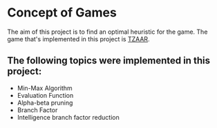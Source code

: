 # Concept of Games
The aim of this project is to find an optimal heuristic for the game. The game that's implemented in this project is [TZAAR](https://en.wikipedia.org/wiki/TZAAR).
## The following topics were implemented in this project:
* Min-Max Algorithm 
* Evaluation Function
* Alpha-beta pruning
* Branch Factor
* Intelligence branch factor reduction 

